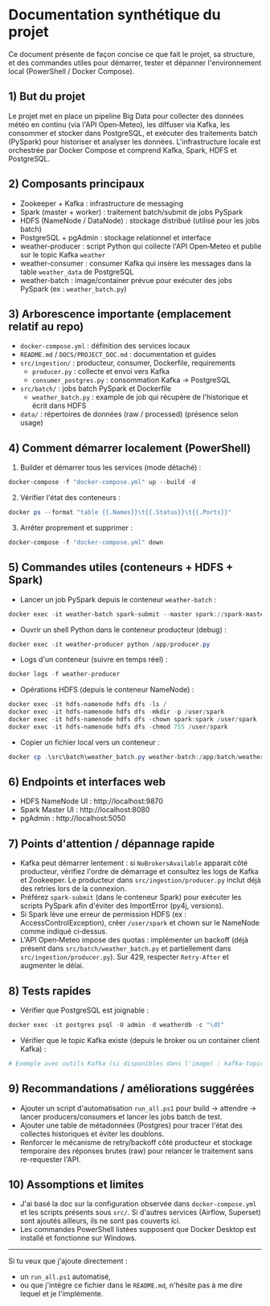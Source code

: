 # Documentation synthétique du projet

Ce document présente de façon concise ce que fait le projet, sa structure, et des commandes utiles pour démarrer, tester et dépanner l'environnement local (PowerShell / Docker Compose).

## 1) But du projet

Le projet met en place un pipeline Big Data pour collecter des données météo en continu (via l'API Open‑Meteo), les diffuser via Kafka, les consommer et stocker dans PostgreSQL, et exécuter des traitements batch (PySpark) pour historiser et analyser les données. L'infrastructure locale est orchestrée par Docker Compose et comprend Kafka, Spark, HDFS et PostgreSQL.

## 2) Composants principaux

- Zookeeper + Kafka : infrastructure de messaging
- Spark (master + worker) : traitement batch/submit de jobs PySpark
- HDFS (NameNode / DataNode) : stockage distribué (utilisé pour les jobs batch)
- PostgreSQL + pgAdmin : stockage relationnel et interface
- weather-producer : script Python qui collecte l'API Open‑Meteo et publie sur le topic Kafka `weather`
- weather-consumer : consumer Kafka qui insère les messages dans la table `weather_data` de PostgreSQL
- weather-batch : image/container prévue pour exécuter des jobs PySpark (ex : `weather_batch.py`)

## 3) Arborescence importante (emplacement relatif au repo)

- `docker-compose.yml` : définition des services locaux
- `README.md` / `DOCS/PROJECT_DOC.md` : documentation et guides
- `src/ingestion/` : producteur, consumer, Dockerfile, requirements
  - `producer.py` : collecte et envoi vers Kafka
  - `consumer_postgres.py` : consommation Kafka -> PostgreSQL
- `src/batch/` : jobs batch PySpark et Dockerfile
  - `weather_batch.py` : example de job qui récupère de l'historique et écrit dans HDFS
- `data/` : répertoires de données (raw / processed) (présence selon usage)

## 4) Comment démarrer localement (PowerShell)

1) Builder et démarrer tous les services (mode détaché) :

```powershell
docker-compose -f "docker-compose.yml" up --build -d
```

2) Vérifier l'état des conteneurs :

```powershell
docker ps --format "table {{.Names}}\t{{.Status}}\t{{.Ports}}"
```

3) Arrêter proprement et supprimer :

```powershell
docker-compose -f "docker-compose.yml" down
```

## 5) Commandes utiles (conteneurs + HDFS + Spark)

- Lancer un job PySpark depuis le conteneur `weather-batch` :

```powershell
docker exec -it weather-batch spark-submit --master spark://spark-master:7077 /app/batch/weather_batch.py
```

- Ouvrir un shell Python dans le conteneur producteur (debug) :

```powershell
docker exec -it weather-producer python /app/producer.py
```

- Logs d'un conteneur (suivre en temps réel) :

```powershell
docker logs -f weather-producer
```

- Opérations HDFS (depuis le conteneur NameNode) :

```powershell
docker exec -it hdfs-namenode hdfs dfs -ls /
docker exec -it hdfs-namenode hdfs dfs -mkdir -p /user/spark
docker exec -it hdfs-namenode hdfs dfs -chown spark:spark /user/spark
docker exec -it hdfs-namenode hdfs dfs -chmod 755 /user/spark
```

- Copier un fichier local vers un conteneur :

```powershell
docker cp .\src\batch\weather_batch.py weather-batch:/app/batch/weather_batch.py
```

## 6) Endpoints et interfaces web

- HDFS NameNode UI : http://localhost:9870
- Spark Master UI : http://localhost:8080
- pgAdmin : http://localhost:5050

## 7) Points d'attention / dépannage rapide

- Kafka peut démarrer lentement : si `NoBrokersAvailable` apparait côté producteur, vérifiez l'ordre de démarrage et consultez les logs de Kafka et Zookeeper. Le producteur dans `src/ingestion/producer.py` inclut déjà des retries lors de la connexion.
- Préférez `spark-submit` (dans le conteneur Spark) pour exécuter les scripts PySpark afin d'éviter des ImportError (py4j, versions).
- Si Spark lève une erreur de permission HDFS (ex : AccessControlException), créer `/user/spark` et chown sur le NameNode comme indiqué ci‑dessus.
- L'API Open‑Meteo impose des quotas : implémenter un backoff (déjà présent dans `src/batch/weather_batch.py` et partiellement dans `src/ingestion/producer.py`). Sur 429, respecter `Retry-After` et augmenter le délai.

## 8) Tests rapides

- Vérifier que PostgreSQL est joignable :

```powershell
docker exec -it postgres psql -U admin -d weatherdb -c "\dt"
```

- Vérifier que le topic Kafka existe (depuis le broker ou un container client Kafka) :

```powershell
# Exemple avec outils Kafka (si disponibles dans l'image) : kafka-topics --bootstrap-server kafka:29092 --list
```

## 9) Recommandations / améliorations suggérées

- Ajouter un script d'automatisation `run_all.ps1` pour build → attendre → lancer producers/consumers et lancer les jobs batch de test.
- Ajouter une table de métadonnées (Postgres) pour tracer l'état des collectes historiques et éviter les doublons.
- Renforcer le mécanisme de retry/backoff côté producteur et stockage temporaire des réponses brutes (raw) pour relancer le traitement sans re-requester l'API.

## 10) Assomptions et limites

- J'ai basé la doc sur la configuration observée dans `docker-compose.yml` et les scripts présents sous `src/`. Si d'autres services (Airflow, Superset) sont ajoutés ailleurs, ils ne sont pas couverts ici.
- Les commandes PowerShell listées supposent que Docker Desktop est installé et fonctionne sur Windows.

---

Si tu veux que j'ajoute directement :
- un `run_all.ps1` automatisé,
- ou que j'intègre ce fichier dans le `README.md`,
n'hésite pas à me dire lequel et je l'implémente.
